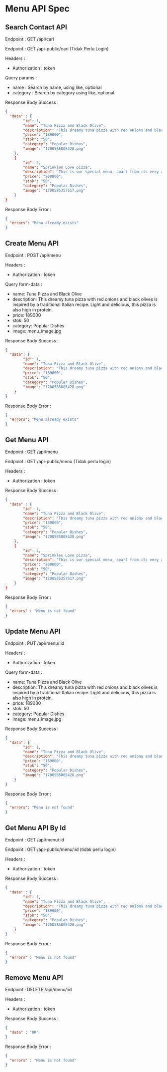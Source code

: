 # Menu API Spec


## Search Contact API

Endpoint : GET /api/cari

Endpoint : GET /api-public/cari (Tidak Perlu Login)

Headers :
- Authorization : token

Query params :
- name : Search by name, using like, optional
- category : Search by category using like, optional

Response Body Success :

```json
{
  "data" : {
        "id": 1,
        "name": "Tuna Pizza and Black Olive",
        "description": "This dreamy tuna pizza with red onions and black olives is inspired by a traditional Italian recipe. Light and delicious, this pizza is also high in protein.",
        "price": "189000",
        "stok": "50",
        "category": "Popular Dishes",
        "image": "1700585005428.png"
    },
    {
        "id": 2,
        "name": "Sprinkles Love pizza",
        "description": "This is our special menu, apart from its very artistic shape and the taste combined with cheese and tomatoes is something interesting.",
        "price": "200000",
        "stok": "50",
        "category": "Popular Dishes",
        "image": "1700585357517.png"
    }
}
```

Response Body Error :

```json
{
  "errors": "Menu already exists"
}
```

## Create Menu API

Endpoint : POST /api/menu

Headers :
- Authorization : token

Query form-data :
- name: Tuna Pizza and Black Olive
- description: This dreamy tuna pizza with red onions and black olives is inspired by a traditional Italian recipe. Light and delicious, this pizza is also high in protein.
- price: 189000
- stok: 50
- category: Popular Dishes
- image: menu_image.jpg


Response Body Success :

```json
{
  "data": {
        "id": 1,
        "name": "Tuna Pizza and Black Olive",
        "description": "This dreamy tuna pizza with red onions and black olives is inspired by a traditional Italian recipe. Light and delicious, this pizza is also high in protein.",
        "price": "189000",
        "stok": "50",
        "category": "Popular Dishes",
        "image": "1700585005428.png"
    }
}
```

Response Body Error : 

```json
{
  "errors": "Menu already exists"
}
```

## Get Menu API

Endpoint : GET /api/menu

Endpoint : GET /api-public/menu (Tidak perlu login)

Headers :
- Authorization : token

Response Body Success :

```json
{
  "data" : {
        "id": 1,
        "name": "Tuna Pizza and Black Olive",
        "description": "This dreamy tuna pizza with red onions and black olives is inspired by a traditional Italian recipe. Light and delicious, this pizza is also high in protein.",
        "price": "189000",
        "stok": "50",
        "category": "Popular Dishes",
        "image": "1700585005428.png"
    },
    {
        "id": 2,
        "name": "Sprinkles Love pizza",
        "description": "This is our special menu, apart from its very artistic shape and the taste combined with cheese and tomatoes is something interesting.",
        "price": "200000",
        "stok": "50",
        "category": "Popular Dishes",
        "image": "1700585357517.png"
    }
}
```

Response Body Error :

```json
{
  "errors" : "Menu is not found"
}
```


## Update Menu API

Endpoint : PUT /api/menu/:id

Headers :
- Authorization : token

Query form-data :
- name: Tuna Pizza and Black Olive
- description: This dreamy tuna pizza with red onions and black olives is inspired by a traditional Italian recipe. Light and delicious, this pizza is also high in protein.
- price: 189000
- stok: 50
- category: Popular Dishes
- image: menu_image.jpg


Response Body Success :

```json
{
  "data": {
        "id": 1,
        "name": "Tuna Pizza and Black Olive",
        "description": "This dreamy tuna pizza with red onions and black olives is inspired by a traditional Italian recipe. Light and delicious, this pizza is also high in protein.",
        "price": "189000",
        "stok": "50",
        "category": "Popular Dishes",
        "image": "1700585005428.png"
    }
}
```

Response Body Error : 

```json
{
  "errors": "Menu is not found"
}
```

## Get Menu API By Id

Endpoint : GET /api/menu/:id

Endpoint : GET /api-public/menu/:id (tidak perlu login)

Headers :
- Authorization : token

Response Body Success :

```json
{
  "data" : {
        "id": 1,
        "name": "Tuna Pizza and Black Olive",
        "description": "This dreamy tuna pizza with red onions and black olives is inspired by a traditional Italian recipe. Light and delicious, this pizza is also high in protein.",
        "price": "189000",
        "stok": "50",
        "category": "Popular Dishes",
        "image": "1700585005428.png"
    }
}
```

Response Body Error :

```json
{
  "errors" : "Menu is not found"
}
```


## Remove Menu API

Endpoint : DELETE /api/menu/:id

Headers :
- Authorization : token

Response Body Success :

```json
{
  "data" : "OK"
}
```

Response Body Error :

```json
{
  "errors" : "Menu is not found"
}
```